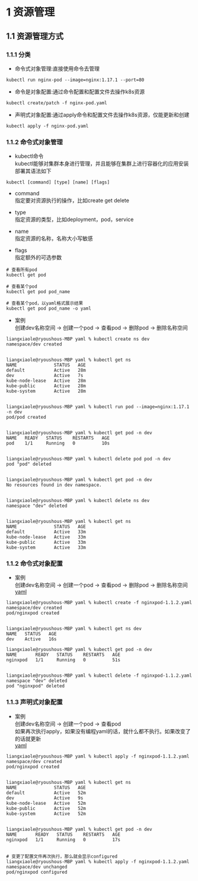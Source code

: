 # 1 资源管理
## 1.1 资源管理方式
### 1.1.1 分类
- 命令式对象管理:直接使用命令去管理 
```shell
kubectl run nginx-pod --image=nginx:1.17.1 --port=80
```

- 命令是对象配置:通过命令配置和配置文件去操作k8s资源
```shell
kubectl create/patch -f nginx-pod.yaml
```

- 声明式对象配置:通过apply命令和配置文件去操作k8s资源，仅能更新和创建
```shell
kubectl apply -f nginx-pod.yaml
```

### 1.1.2 命令式对象管理
- kubectl命令  
  kubectl能够对集群本身进行管理，并且能够在集群上进行容器化的应用安装部署其语法如下
```shell
kubectl [command] [type] [name] [flags]
```

- command  
  指定要对资源执行的操作，比如create get delete

- type  
  指定资源的类型，比如deployment，pod，service

- name  
  指定资源的名称，名称大小写敏感

- flags  
  指定额外的可选参数

```shell
# 查看所有pod
kubectl get pod

# 查看某个pod
kubectl get pod pod_name

# 查看某个pod，以yaml格式展示结果
kubectl get pod pod_name -o yaml
```

- 案例  
创建dev名称空间 -> 创建一个pod -> 查看pod -> 删除pod -> 删除名称空间  
```shell
liangxiaole@ryoushous-MBP yaml % kubectl create ns dev
namespace/dev created


liangxiaole@ryoushous-MBP yaml % kubectl get ns
NAME              STATUS   AGE
default           Active   28m
dev               Active   7s
kube-node-lease   Active   28m
kube-public       Active   28m
kube-system       Active   28m


liangxiaole@ryoushous-MBP yaml % kubectl run pod --image=nginx:1.17.1 -n dev
pod/pod created


liangxiaole@ryoushous-MBP yaml % kubectl get pod -n dev
NAME   READY   STATUS    RESTARTS   AGE
pod    1/1     Running   0          10s


liangxiaole@ryoushous-MBP yaml % kubectl delete pod pod -n dev 
pod "pod" deleted


liangxiaole@ryoushous-MBP yaml % kubectl get pod -n dev         
No resources found in dev namespace.


liangxiaole@ryoushous-MBP yaml % kubectl delete ns dev
namespace "dev" deleted


liangxiaole@ryoushous-MBP yaml % kubectl get ns       
NAME              STATUS   AGE
default           Active   33m
kube-node-lease   Active   33m
kube-public       Active   33m
kube-system       Active   33m
```

### 1.1.2 命令式对象配置  
- 案例  
创建dev名称空间 -> 创建一个pod -> 查看pod -> 删除pod -> 删除名称空间   
[yaml](./yaml/nginxpod-1.1.2.yaml) 

```shell
liangxiaole@ryoushous-MBP yaml % kubectl create -f nginxpod-1.1.2.yaml 
namespace/dev created
pod/nginxpod created


liangxiaole@ryoushous-MBP yaml % kubectl get ns dev
NAME   STATUS   AGE
dev    Active   16s

liangxiaole@ryoushous-MBP yaml % kubectl get pod -n dev
NAME       READY   STATUS    RESTARTS   AGE
nginxpod   1/1     Running   0          51s


liangxiaole@ryoushous-MBP yaml % kubectl delete -f nginxpod-1.1.2.yaml 
namespace "dev" deleted
pod "nginxpod" deleted
```

### 1.1.3 声明式对象配置  
- 案例  
创建dev名称空间 -> 创建一个pod -> 查看pod  
如果再次执行apply，如果没有编程yaml的话，就什么都不执行。如果改变了的话就更新  
[yaml](./yaml/nginxpod-1.1.2.yaml) 
```shell
liangxiaole@ryoushous-MBP yaml % kubectl apply -f nginxpod-1.1.2.yaml 
namespace/dev created
pod/nginxpod created


liangxiaole@ryoushous-MBP yaml % kubectl get ns 
NAME              STATUS   AGE
default           Active   52m
dev               Active   9s
kube-node-lease   Active   52m
kube-public       Active   52m
kube-system       Active   52m


liangxiaole@ryoushous-MBP yaml % kubectl get pod -n dev
NAME       READY   STATUS    RESTARTS   AGE
nginxpod   1/1     Running   0          17s


# 变更了配置文件再次执行，那么就会显示configured
liangxiaole@ryoushous-MBP yaml % kubectl apply -f nginxpod-1.1.2.yaml
namespace/dev unchanged
pod/nginxpod configured
```